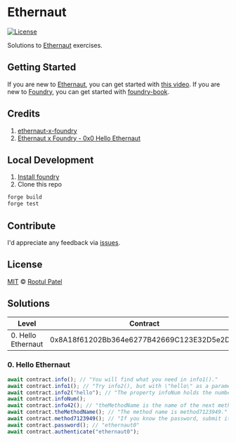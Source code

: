 # Ethernaut

[![License](https://img.shields.io/:license-mit-blue.svg)](https://rootulp.mit-license.org)

Solutions to [Ethernaut](https://ethernaut.openzeppelin.com) exercises.

## Getting Started

If you are new to [Ethernaut](https://ethernaut.openzeppelin.com), you can get started with [this video](https://www.youtube.com/watch?v=kZb6Qjlgybo).
If you are new to [Foundry](https://github.com/gakonst/foundry), you can get started with [foundry-book](https://onbjerg.github.io/foundry-book/).

## Credits
1. [ethernaut-x-foundry](https://github.com/ciaranmcveigh5/ethernaut-x-foundry)
1. [Ethernaut x Foundry - 0x0 Hello Ethernaut](https://eval.hashnode.dev/ethernaut-x-foundry-0x0-hello-ethernaut)

## Local Development

1. [Install foundry](https://github.com/gakonst/foundry#installation)
1. Clone this repo

```sh
forge build
forge test
```

## Contribute

I'd appreciate any feedback via [issues](https://github.com/rootulp/exercism/issues/new).

## License

[MIT](https://rootulp.mit-license.org/) © [Rootul Patel](https://rootulp.com)

## Solutions

| Level              | Contract                                   | Solution                                                           |
| ------------------ | ------------------------------------------ | ------------------------------------------------------------------ |
| 0. Hello Ethernaut | 0x8A18f61202Bb364e6277B42669C123E32D5e2D2d | 0xe6351327acfbc8f8063711d13c9a066e1a135fb40ce1de2dda135fc9485fe3b7 |

### 0. Hello Ethernaut

```javascript
await contract.info(); // "You will find what you need in info1()."
await contract.info1(); // "Try info2(), but with \"hello\" as a parameter."
await contract.info2("hello"); // "The property infoNum holds the number of the next info method to call."
await contract.infoNum();
await contract.info42(); // "theMethodName is the name of the next method."
await contract.theMethodName(); // "The method name is method7123949."
await contract.method7123949(); // "If you know the password, submit it to authenticate()."
await contract.password(); // "ethernaut0"
await contract.authenticate("ethernaut0");
```
